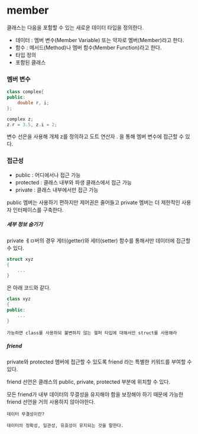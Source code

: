 <h1>member</h1>

클래스는 다음을 포함할 수 있는 새로운 데이터 타입을 정의한다.

* 데이터 : 멤버 변수(Member Variable) 또는 약자로 멤버(Member)라고 한다.
* 함수 : 메서드(Method)나 멤버 함수(Member Function)라고 한다.
* 타입 정의
* 포함된 클래스

<h3>멤버 변수</h3>

```cpp
class complex{
public:
    double r, i;
};

complex z;
z.r = 3.5, z.i = 2;
```

변수 선은을 사용해 개체 z를 정의하고 도트 연산자 . 을 통해 멤버 변수에 접근할 수 있다.

<h3>접근성</h3>

* public : 어디에서나 접근 가능
* protected : 클래스 내부와 파생 클래스에서 접근 가능
* private : 클래스 내부에서만 접근 가능

public 멤버는 사용하기 편하지만 제어권은 줄어들고 private 멤버는 더 제한적인 사용자 인터페이스를 구축한다.

<h5>세부 정보 숨기기</h5>

private ㅔㅁ버의 경우 게터(getter)와 세터(setter) 함수를 통해서만 데이터에 접근할 수 있다.

```cpp
struct xyz
{
    ...
}
```
은 아래 코드와 같다.

```cpp
class xyz
{
public:
    ...
}
```

```
가능하면 class를 사용하되 불변하지 않는 헬퍼 타입에 대해서만 struct를 사용해라
```

<h5>friend</h5>
private와 protected 멤버에 접근할 수 있도록 friend 라는 특별한 키워드를 부여할 수 있다.

friend 선언은 클래스의 public, private, protected 부분에 위치할 수 있다.

모든 friend가 내부 데이터의 무결성을 유지해야 함을 보장해야 하기 때문에 가능한 friend 선언을 거의 사용하지 않아야한다.

```
데이터 무결성이란?

데이터의 정확성, 일관성, 유효성이 유지되는 것을 말한다.
```